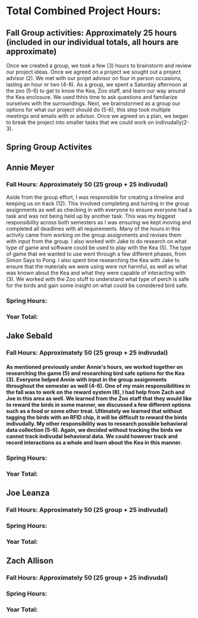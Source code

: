 # Total Combined Project Hours:
## Fall Group activities: Approximately 25 hours (included in our individual totals, all hours are approximate)
Once we created a group, we took a few (3) hours to brainstorm and review our project ideas. Once we agreed on a project we sought out a project advisor (2). We met with our projet advisor on four in person occasions, lasting an hour or two (4-8). As a group, we spent a Saturday afternoon at the zoo (5-6) to get  to know the Kea, Zoo staff, and learn our way around the Kea enclosure. We used thhis time to ask questions and familarize ourselves with the surroundings. Next, we brainstormed as a group our options for what our project should do (5-6), this step took multiple meetings and emails with or advisor. Once we agreed on a plan, we began to break the project into smaller tasks that we could work on indivudally(2-3). 
## Spring Group Activites

## Annie Meyer
### Fall Hours: Approximately 50 (25 group + 25 indivudal)
Aside from the group effort, I was responsible for creating a timeline and keeping us on track (12). This involved completing and turning in the group assignments as well as checking in with everyone to ensure everyone had a task and was not being held up by another task. This was my biggest responsibility across both semesters as I was ensuring we kept moving and completed all deadlines with all requirements. Many of the hours in this activity came from working on the group assignments and revises them with input from the group. I also worked with Jake to do research on what type of game and software could be used to play with the Kea (5). The type of game that we wanted to use went through a few different phases, from Simon Says to Pong. I also spent time researching the Kea with Jake to ensure that the materials we were using were not harmful, as well as what was known about the Kea and what they were capable of interacting with (3). We worked with the Zoo stuff to understand what type of perch is safe for the birds and gain some insight on what could be considered bird safe.
### Spring Hours:
####
### Year Total:

## Jake Sebald
### Fall Hours: Approximately 50 (25 group + 25 indivudal)
#### As mentioned previously under Annie's hours, we worked together on researching the game (5) and researching bird safe options for the Kea (3). Everyone helped Annie with input in the group assignments throughout the semester as well (4-6). One of my main responsibilities in the fall was to work on the reward system (8), I had help from Zach and Joe in this area as well. We learned from the Zoo staff that they would like to reward the birds in some manner, we discussed a few different options such as a food or some other treat. Ultimately we learned that without tagging the birds with an RFID chip, it will be difficult to reward the birds indivudally. My other responsibility was to research possible behavioral data collection (5-6). Again, we decided without tracking the birds we cannot track indivudal behavioral data. We could however track and record interactions as a whole and learn about the Kea in this manner.
### Spring Hours:
####
### Year Total:

## Joe Leanza
### Fall Hours: Approximately 50 (25 group + 25 indivudal)
####
### Spring Hours:
####
### Year Total:

## Zach Allison
### Fall Hours: Approximately 50 (25 group + 25 indivudal)
####
### Spring Hours:
####
### Year Total:


